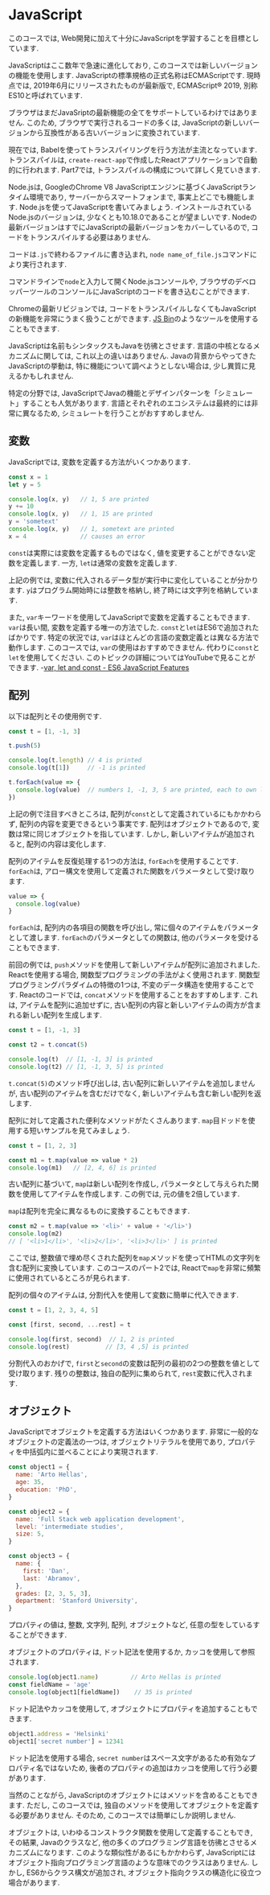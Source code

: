 # JavaScript
このコースでは, Web開発に加えて十分にJavaScriptを学習することを目標としています.

JavaScriptはここ数年で急速に進化しており, このコースでは新しいバージョンの機能を使用します.
JavaScriptの標準規格の正式名称はECMAScriptです.
現時点では, 2019年6月にリリースされたものが最新版で, ECMAScript® 2019, 別称ES10と呼ばれています.

ブラウザはまだJavaSriptの最新機能の全てをサポートしているわけではありません.
このため, ブラウザで実行されるコードの多くは,
JavaScriptの新しいバージョンから互換性がある古いバージョンに変換されています.

現在では, Babelを使ってトランスパイリングを行う方法が主流となっています.
トランスパイルは, `create-react-app`で作成したReactアプリケーションで自動的に行われます.
Part7では, トランスパイルの構成について詳しく見ていきます.

Node.jsは, GoogleのChrome V8 JavaScriptエンジンに基づくJavaScriptランタイム環境であり,
サーバーからスマートフォンまで, 事実上どこでも機能します.
Node.jsを使ってJavaScriptを書いてみましょう.
インストールされているNode.jsのバージョンは, 少なくとも10.18.0であることが望ましいです.
Nodeの最新バージョンはすでにJavaScriptの最新バージョンをカバーしているので, コードをトランスパイルする必要はありません.

コードは`.js`で終わるファイルに書き込まれ, `node name_of_file.js`コマンドにより実行されます.

コマンドラインで`node`と入力して開くNode.jsコンソールや, ブラウザのデベロッパーツールのコンソールにJavaScriptのコードを書き込むことができます.

Chromeの最新リビジョンでは, コードをトランスパイルしなくてもJavaScriptの新機能を非常にうまく扱うことができます.
<a href="https://jsbin.com/?js,console">JS Bin</a>のようなツールを使用することもできます.

JavaScriptは名前もシンタックスもJavaを彷彿とさせます.
言語の中核となるメカニズムに関しては, これ以上の違いはありません.
Javaの背景からやってきたJavaScriptの挙動は, 特に機能について調べようとしない場合は, 少し異質に見えるかもしれません.

特定の分野では, JavaScriptでJavaの機能とデザインパターンを「シミュレート」することも人気があります.
言語とそれぞれのエコシステムは最終的には非常に異なるため, シミュレートを行うことがおすすめしません.

## 変数
JavaScriptでは, 変数を定義する方法がいくつかあります.

```js
const x = 1
let y = 5

console.log(x, y)   // 1, 5 are printed
y += 10
console.log(x, y)   // 1, 15 are printed
y = 'sometext'
console.log(x, y)   // 1, sometext are printed
x = 4               // causes an error
```

`const`は実際には変数を定義するものではなく, 値を変更することができない定数を定義します.
一方, `let`は通常の変数を定義します.

上記の例では, 変数に代入されるデータ型が実行中に変化していることが分かります.
`y`はプログラム開始時には整数を格納し, 終了時には文字列を格納しています.

また, `var`キーワードを使用してJavaScriptで変数を定義することもできます.
`var`は長い間, 変数を定義する唯一の方法でした.
`const`と`let`はES6で追加されたばかりです.
特定の状況では, `var`はほとんどの言語の変数定義とは異なる方法で動作します.
このコースでは, `var`の使用はおすすめできません.
代わりに`const`と`let`を使用してください.
このトピックの詳細についてはYouTubeで見ることができます.
-<a href="https://youtu.be/sjyJBL5fkp8">var, let and const - ES6 JavaScript Features</a>

## 配列
以下は配列とその使用例です.

```js
const t = [1, -1, 3]

t.push(5)

console.log(t.length) // 4 is printed
console.log(t[1])     // -1 is printed

t.forEach(value => {
  console.log(value)  // numbers 1, -1, 3, 5 are printed, each to own line
})
```

上記の例で注目すべきところは, 配列が`const`として定義されているにもかかわらず,
配列の内容を変更できるという事実です.
配列はオブジェクトであるので, 変数は常に同じオブジェクトを指しています.
しかし, 新しいアイテムが追加されると, 配列の内容は変化します.

配列のアイテムを反復処理する1つの方法は, `forEach`を使用することです.
`forEach`は, アロー構文を使用して定義された関数をパラメータとして受け取ります.

```js
value => {
  console.log(value)
}
```

`forEach`は, 配列内の各項目の関数を呼び出し, 常に個々のアイテムをパラメータとして渡します.
`forEach`のパラメータとしての関数は, 他のパラメータを受けることもできます.

前回の例では, `push`メソッドを使用して新しいアイテムが配列に追加されました.
Reactを使用する場合, 関数型プログラミングの手法がよく使用されます.
関数型プログラミングパラダイムの特徴の1つは, 不変のデータ構造を使用することです.
Reactのコードでは, `concat`メソッドを使用することをおすすめします.
これは, アイテムを配列に追加せずに, 古い配列の内容と新しいアイテムの両方が含まれる新しい配列を生成します.

```js
const t = [1, -1, 3]

const t2 = t.concat(5)

console.log(t)  // [1, -1, 3] is printed
console.log(t2) // [1, -1, 3, 5] is printed
```

`t.concat(5)`のメソッド呼び出しは, 古い配列に新しいアイテムを追加しませんが,
古い配列のアイテムを含むだけでなく, 新しいアイテムも含む新しい配列を返します.

配列に対して定義された便利なメソッドがたくさんあります.
`map`目ドッドを使用する短いサンプルを見てみましょう.

```js
const t = [1, 2, 3]

const m1 = t.map(value => value * 2)
console.log(m1)   // [2, 4, 6] is printed
```

古い配列に基づいて, `map`は新しい配列を作成し, パラメータとして与えられた関数を使用してアイテムを作成します.
この例では, 元の値を2倍しています.

`map`は配列を完全に異なるものに変換することもできます.

```js
const m2 = t.map(value => '<li>' + value + '</li>')
console.log(m2)
// [ '<li>1</li>', '<li>2</li>', '<li>3</li>' ] is printed
```

ここでは, 整数値で埋め尽くされた配列を`map`メソッドを使ってHTMLの文字列を含む配列に変換しています.
このコースのパート2では, Reactで`map`を非常に頻繁に使用されているところが見られます.

配列の個々のアイテムは, 分割代入を使用して変数に簡単に代入できます.

```js
const t = [1, 2, 3, 4, 5]

const [first, second, ...rest] = t

console.log(first, second)  // 1, 2 is printed
console.log(rest)          // [3, 4 ,5] is printed
```
分割代入のおかげで, `first`と`second`の変数は配列の最初の2つの整数を値として受け取ります.
残りの整数は, 独自の配列に集められて, `rest`変数に代入されます.

## オブジェクト
JavaScriptでオブジェクトを定義する方法はいくつかあります.
非常に一般的なオブジェクトの定義法の一つは, オブジェクトリテラルを使用であり,
プロパティを中括弧内に並べることにより実現されます.

```js
const object1 = {
  name: 'Arto Hellas',
  age: 35,
  education: 'PhD',
}

const object2 = {
  name: 'Full Stack web application development',
  level: 'intermediate studies',
  size: 5,
}

const object3 = {
  name: {
    first: 'Dan',
    last: 'Abramov',
  },
  grades: [2, 3, 5, 3],
  department: 'Stanford University',
}
```

プロパティの値は, 整数, 文字列, 配列, オブジェクトなど, 任意の型をしているすることができます.

オブジェクトのプロパティは, ドット記法を使用するか, カッコを使用して参照されます.

```js
console.log(object1.name)         // Arto Hellas is printed
const fieldName = 'age'
console.log(object1[fieldName])    // 35 is printed
```

ドット記法やカッコを使用して, オブジェクトにプロパティを追加することもできます.

```js
object1.address = 'Helsinki'
object1['secret number'] = 12341
```

ドット記法を使用する場合, `secret number`はスペース文字があるため有効なプロパティ名ではないため,
後者のプロパティの追加はカッコを使用して行う必要があります.

当然のことながら, JavaScriptのオブジェクトにはメソッドを含めることもできます.
ただし, このコースでは, 独自のメソッドを使用してオブジェクトを定義する必要がありません.
そのため, このコースでは簡単にしか説明しません.

オブジェクトは, いわゆるコンストラクタ関数を使用して定義することもでき,
その結果, Javaのクラスなど, 他の多くのプログラミング言語を彷彿とさせるメカニズムになります.
このような類似性があるにもかかわらず, JavaScriptにはオブジェクト指向プログラミング言語のような意味でのクラスはありません.
しかし, ES6からクラス構文が追加され, オブジェクト指向クラスの構造化に役立つ場合があります.



